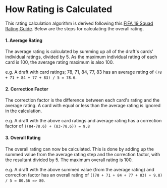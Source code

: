 # How Rating is Calculated

This rating calculation algorithm is derived following this [FIFA 19 Squad Rating Guide](https://www.fifauteam.com/fifa-19-squad-rating-guide/). Below are the steps for calculating the overall rating.

#### 1. Average Rating

The average rating is calculated by summing up all of the draft's cards' individual ratings, divided by 5. As the maximum individual rating of each card is 100, the average rating maximum is also 100.

e.g. A draft with card ratings; 78, 71, 84, 77, 83 has an average rating of `(78 + 71 + 84 + 77 + 83) / 5 = 78.6`.

#### 2. Correction Factor

The correction factor is the difference between each card's rating and the average rating. A card with equal or less than the average rating is ignored in the calculation.

e.g. A draft with the above card ratings and average rating has a correction factor of `((84-78.6) + (83-78.6)) = 9.8`

#### 3. Overall Rating

The overall rating can now be calculated. This is done by adding up the summed value from the average rating step and the correction factor, with the resultant divided by 5. The maximum overall rating is 100.

e.g. A draft with the above summed value (from the average rating) and correction factor has an overall rating of `((78 + 71 + 84 + 77 + 83) + 9.8) / 5 = 80.56 => 80`.